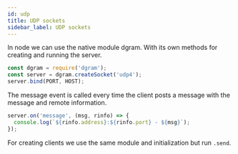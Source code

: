 ```yaml
---
id: udp
title: UDP sockets
sidebar_label: UDP sockets
---
```


In node we can use the native module dgram. With its own methods for creating and running the server.

```js
const dgram = require('dgram');
const server = dgram.createSocket('udp4');
server.bind(PORT, HOST);
```

The message event is called every time the client posts a message with the message and remote information.

```js
server.on('message', (msg, rinfo) => {
  console.log(`${rinfo.address}:${rinfo.port} - ${msg}`);
});
```

For creating clients we use the same module and initialization but run `.send`.
